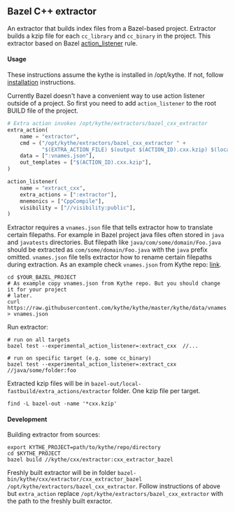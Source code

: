 ## Bazel C++ extractor

An extractor that builds index files from a Bazel-based project. Extractor
builds a kzip file for each `cc_library` and `cc_binary` in the project. This
extractor based on Bazel
[action_listener](https://docs.bazel.build/versions/master/be/extra-actions.html)
rule.

#### Usage

These instructions assume the kythe is installed in /opt/kythe. If not, follow
[installation](http://kythe.io/getting-started) instructions.

Currently Bazel doesn't have a convenient way to use action listener outside of
a project. So first you need to add `action_listener` to the root BUILD file of
the project.

```python
# Extra action invokes /opt/kythe/extractors/bazel_cxx_extractor
extra_action(
    name = "extractor",
    cmd = ("/opt/kythe/extractors/bazel_cxx_extractor " +
           "$(EXTRA_ACTION_FILE) $(output $(ACTION_ID).cxx.kzip) $(location :vnames.json)"),
    data = [":vnames.json"],
    out_templates = ["$(ACTION_ID).cxx.kzip"],
)

action_listener(
    name = "extract_cxx",
    extra_actions = [":extractor"],
    mnemonics = ["CppCompile"],
    visibility = ["//visibility:public"],
)
```

Extractor requires a `vnames.json` file that tells extractor how to translate
certain filepaths. For example in Bazel project java files often stored in
`java` and `javatests` directories. But filepath like
`java/com/some/domain/Foo.java` should be extracted as
`com/some/domain/Foo.java` with the `java` prefix omitted. `vnames.json` file
tells extractor how to rename certain filepaths during extraction. As an example
check `vnames.json` from Kythe repo:
[link](https://github.com/kythe/kythe/blob/master/kythe/data/vnames.json).

```shell
cd $YOUR_BAZEL_PROJECT
# As example copy vnames.json from Kythe repo. But you should change it for your project
# later.
curl https://raw.githubusercontent.com/kythe/kythe/master/kythe/data/vnames.json > vnames.json
```

Run extractor:

```shell
# run on all targets
bazel test --experimental_action_listener=:extract_cxx  //...

# run on specific target (e.g. some cc_binary)
bazel test --experimental_action_listener=:extract_cxx  //java/some/folder:foo
```

Extracted kzip files will be in
`bazel-out/local-fastbuild/extra_actions/extractor` folder. One kzip file per
target.

```shell
find -L bazel-out -name '*cxx.kzip'
```

#### Development

Building extractor from sources:

```shell
export KYTHE_PROJECT=path/to/kythe/repo/directory
cd $KYTHE_PROJECT
bazel build //kythe/cxx/extractor:cxx_extractor_bazel
```

Freshly built extractor will be in folder
`bazel-bin/kythe/cxx/extractor/cxx_extractor_bazel
/opt/kythe/extractors/bazel_cxx_extractor`. Follow instructions of above but
`extra_action` replace `/opt/kythe/extractors/bazel_cxx_extractor` with the path
to the freshly built exractor.
